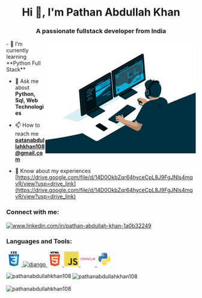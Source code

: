 <h1 align="center">Hi 👋, I'm Pathan Abdullah Khan</h1>
<h3 align="center">A passionate fullstack developer from India</h3>
<img align="right" width="400" src="https://github.com/pathanabdullahkhan108/pathanabdullahkhan108/blob/main/github%20gif.gif?raw=true">
- 🌱 I’m currently learning **Python Full Stack**

- 💬 Ask me about **Python, Sql, Web Technologies**

- 📫 How to reach me **patanabdullahkhan108@gmail.com**

- 📄 Know about my experiences [https://drive.google.com/file/d/14D0OkbZqr64hyceCpL8J9FgJNIs4mqvR/view?usp=drive_link](https://drive.google.com/file/d/14D0OkbZqr64hyceCpL8J9FgJNIs4mqvR/view?usp=drive_link)

<h3 align="left">Connect with me:</h3>
<p align="left">
<a href="https://linkedin.com/in/www.linkedin.com/in/pathan-abdullah-khan-1a0b32249" target="blank"><img align="center" src="https://raw.githubusercontent.com/rahuldkjain/github-profile-readme-generator/master/src/images/icons/Social/linked-in-alt.svg" alt="www.linkedin.com/in/pathan-abdullah-khan-1a0b32249" height="30" width="40" /></a>
</p>

<h3 align="left">Languages and Tools:</h3>
<p align="left"> <a href="https://www.w3schools.com/css/" target="_blank" rel="noreferrer"> <img src="https://raw.githubusercontent.com/devicons/devicon/master/icons/css3/css3-original-wordmark.svg" alt="css3" width="40" height="40"/> </a> <a href="https://www.djangoproject.com/" target="_blank" rel="noreferrer"> <img src="https://cdn.worldvectorlogo.com/logos/django.svg" alt="django" width="40" height="40"/> </a> <a href="https://www.w3.org/html/" target="_blank" rel="noreferrer"> <img src="https://raw.githubusercontent.com/devicons/devicon/master/icons/html5/html5-original-wordmark.svg" alt="html5" width="40" height="40"/> </a> <a href="https://developer.mozilla.org/en-US/docs/Web/JavaScript" target="_blank" rel="noreferrer"> <img src="https://raw.githubusercontent.com/devicons/devicon/master/icons/javascript/javascript-original.svg" alt="javascript" width="40" height="40"/> </a> <a href="https://www.oracle.com/" target="_blank" rel="noreferrer"> <img src="https://raw.githubusercontent.com/devicons/devicon/master/icons/oracle/oracle-original.svg" alt="oracle" width="40" height="40"/> </a> <a href="https://www.python.org" target="_blank" rel="noreferrer"> <img src="https://raw.githubusercontent.com/devicons/devicon/master/icons/python/python-original.svg" alt="python" width="40" height="40"/> </a> </p>

<p><img align="left" src="https://github-readme-stats.vercel.app/api/top-langs?username=pathanabdullahkhan108&show_icons=true&locale=en&layout=compact" alt="pathanabdullahkhan108" /></p>

<p>&nbsp;<img align="center" src="https://github-readme-stats.vercel.app/api?username=pathanabdullahkhan108&show_icons=true&locale=en" alt="pathanabdullahkhan108" /></p>

<p><img align="center" src="https://github-readme-streak-stats.herokuapp.com/?user=pathanabdullahkhan108&" alt="pathanabdullahkhan108" /></p>
